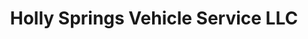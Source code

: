 ---
title: "Holly Springs Vehicle Service LLC"
url: /holly-springs/holly-springs-vehicle-service-llc/
shop: car repair
---